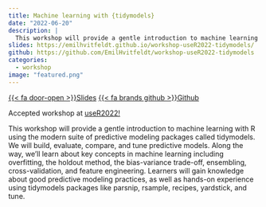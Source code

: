 ```yaml
---
title: Machine learning with {tidymodels}
date: "2022-06-20"
description: |
  This workshop will provide a gentle introduction to machine learning with R using the modern suite of predictive modeling packages called tidymodels.
slides: https://emilhvitfeldt.github.io/workshop-useR2022-tidymodels/
github: https://github.com/EmilHvitfeldt/workshop-useR2022-tidymodels
categories:
  - workshop
image: "featured.png"
---
```




<a href="https://emilhvitfeldt.github.io/workshop-useR2022-tidymodels/" class="listing-slides btn-links">{{< fa door-open >}}Slides<a>
<a href="https://github.com/EmilHvitfeldt/workshop-useR2022-tidymodels" class="listing-github btn-links">{{< fa brands github >}}Github<a>

Accepted workshop at [useR2022!](https://user2022.r-project.org/)

This workshop will provide a gentle introduction to machine learning with R using the modern suite of predictive modeling packages called tidymodels. We will build, evaluate, compare, and tune predictive models. Along the way, we’ll learn about key concepts in machine learning including overfitting, the holdout method, the bias-variance trade-off, ensembling, cross-validation, and feature engineering. Learners will gain knowledge about good predictive modeling practices, as well as hands-on experience using tidymodels packages like parsnip, rsample, recipes, yardstick, and tune.
